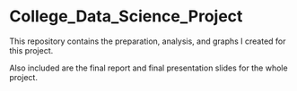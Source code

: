 # College_Data_Science_Project

This repository contains the preparation, analysis, and graphs I created for this project. 

Also included are the final report and final presentation slides for the whole project. 
